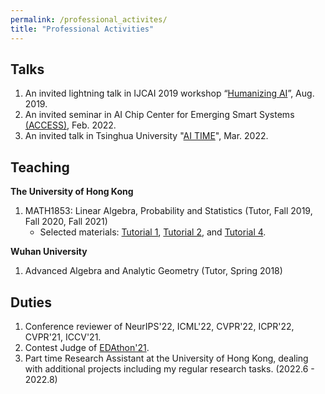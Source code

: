 ```yaml
---
permalink: /professional_activites/ 
title: "Professional Activities"
---
```


## Talks
1. An invited lightning talk in IJCAI 2019 workshop “[Humanizing AI](https://www.humanizing-ai.com/hai-19.html)”, Aug. 2019.
2. An invited seminar in AI Chip Center for Emerging Smart Systems [(ACCESS)](https://hkustcareers.ust.hk/ai-chip-center-for-emerging-smart-systems), Feb. 2022.
3. An invited talk in Tsinghua University "[AI TIME](https://mp.weixin.qq.com/s/tqkOgA4G6ZwnoR7ecVGLPw)", Mar. 2022.

## Teaching
**The University of Hong Kong**
1. MATH1853: Linear Algebra, Probability and Statistics (Tutor, Fall 2019, Fall 2020, Fall 2021)
    + Selected materials: [Tutorial 1](\files\pdf\Tutorial_1(Rui).pdf), [Tutorial 2](\files\pdf\Tutorial_2(Rui).pdf), and [Tutorial 4](\files\slides\Tutorial_4.pdf).

**Wuhan University**
1. Advanced Algebra and Analytic Geometry (Tutor, Spring 2018)

## Duties
1. Conference reviewer of NeurIPS'22, ICML'22, CVPR'22, ICPR'22, CVPR'21, ICCV'21.
2. Contest Judge of [EDAthon'21](https://sites.google.com/view/ceda-hk/edathon-2021).
3. Part time Research Assistant at the University of Hong Kong, dealing with additional projects including my regular research tasks. (2022.6 - 2022.8)